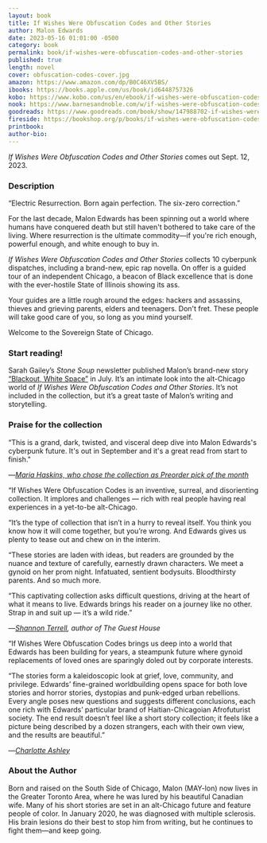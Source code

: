 ```yaml
---
layout: book
title: If Wishes Were Obfuscation Codes and Other Stories
author: Malon Edwards
date: 2023-05-16 01:01:00 -0500
category: book
permalink: book/if-wishes-were-obfuscation-codes-and-other-stories
published: true
length: novel
cover: obfuscation-codes-cover.jpg
amazon: https://www.amazon.com/dp/B0C46XV5BS/
ibooks: https://books.apple.com/us/book/id6448757326
kobo: https://www.kobo.com/us/en/ebook/if-wishes-were-obfuscation-codes-and-other-stories
nook: https://www.barnesandnoble.com/w/if-wishes-were-obfuscation-codes-and-other-stories-malon-edwards/1143432107
goodreads: https://www.goodreads.com/book/show/147988702-if-wishes-were-obfuscation-codes-and-other-stories
fireside: https://bookshop.org/p/books/if-wishes-were-obfuscation-codes-and-other-stories-malon-edwards/20039487
printbook:
author-bio:
---
```

_If Wishes Were Obfuscation Codes and Other Stories_ comes out Sept. 12, 2023.

### Description

“Electric Resurrection. Born again perfection. The six-zero correction.”

For the last decade, Malon Edwards has been spinning out a world where humans have conquered death but still haven't bothered to take care of the living. Where resurrection is the ultimate commodity—if you're rich enough, powerful enough, and white enough to buy in.

_If Wishes Were Obfuscation Codes and Other Stories_ collects 10 cyberpunk dispatches, including a brand-new, epic rap novella. On offer is a guided tour of an independent Chicago, a beacon of Black excellence that is done with the ever-hostile State of Illinois showing its ass.

Your guides are a little rough around the edges: hackers and assassins, thieves and grieving parents, elders and teenagers. Don't fret. These people will take good care of you, so long as you mind yourself.

Welcome to the Sovereign State of Chicago.

### Start reading!

Sarah Gailey’s _Stone Soup_ newsletter published Malon’s brand-new story [“Blackout, White Space”](https://stone-soup.ghost.io/blackout-and-white-space/) in July. It’s an intimate look into the alt-Chicago world of _If Wishes Were Obfuscation Codes and Other Stories_. It’s not included in the collection, but it’s a great taste of Malon’s writing and storytelling.

### Praise for the collection

“This is a grand, dark, twisted, and visceral deep dive into Malon Edwards's cyberpunk future. It's out in September and it's a great read from start to finish."

—_[Maria Haskins, who chose the collection as Preorder pick of the month](https://maria-is-reading.blogspot.com/2023/06/my-sci-fi-fantasy-horror-short-fiction.html)_

“If Wishes Were Obfuscation Codes is an inventive, surreal, and disorienting collection. It implores and challenges — rich with real people having real experiences in a yet-to-be alt-Chicago.

“It’s the type of collection that isn’t in a hurry to reveal itself. You think you know how it will come together, but you’re wrong. And Edwards gives us plenty to tease out and chew on in the interim.

“These stories are laden with ideas, but readers are grounded by the nuance and texture of carefully, earnestly drawn characters. We meet a gynoid on her prom night. Infatuated, sentient bodysuits. Bloodthirsty parents. And so much more.

“This captivating collection asks difficult questions, driving at the heart of what it means to live. Edwards brings his reader on a journey like no other. Strap in and suit up — it’s a wild ride.”

—_[Shannon Terrell](https://shannonterrell.com), author of The Guest House_

“If Wishes Were Obfuscation Codes brings us deep into a world that Edwards has been building for years, a steampunk future where gynoid replacements of loved ones are sparingly doled out by corporate interests. 

“The stories form a kaleidoscopic look at grief, love, community, and privilege. Edwards’ fine-grained worldbuilding opens space for both love stories and horror stories, dystopias and punk-edged urban rebellions. Every angle poses new questions and suggests different conclusions, each one rich with Edwards’ particular brand of Haitian-Chicagoian Afrofuturist society. The end result doesn’t feel like a short story collection; it feels like a picture being described by a dozen strangers, each with their own view, and the results are beautiful.”

—_[Charlotte Ashley](https://twitter.com/CharlotteAshley)_

### About the Author

Born and raised on the South Side of Chicago, Malon (MAY-lon) now lives in the Greater Toronto Area, where he was lured by his beautiful Canadian wife. Many of his short stories are set in an alt-Chicago future and feature people of color. In January 2020, he was diagnosed with multiple sclerosis. His brain lesions do their best to stop him from writing, but he continues to fight them—and keep going. 
